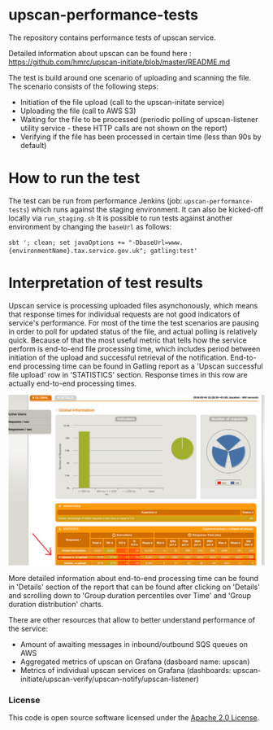 
# upscan-performance-tests

The repository contains performance tests of upscan service.

Detailed information about upscan can be found here : https://github.com/hmrc/upscan-initiate/blob/master/README.md

The test is build around one scenario of uploading and scanning the file. The scenario consists of the following steps:

* Initiation of the file upload (call to the upscan-initate service)
* Uploading the file (call to AWS S3)
* Waiting for the file to be processed (periodic polling of upscan-listener utility service - these HTTP calls are not
shown on the report)
* Verifying if the file has been processed in certain time (less than 90s by default)

# How to run the test

The test can be run from performance Jenkins (job: `upscan-performance-tests`) which runs against the staging environment.
It can also be kicked-off locally via `run_staging.sh`
It is possible to run tests against another environment by changing the `baseUrl` as follows:
```
sbt '; clean; set javaOptions += "-DbaseUrl=www.{environmentName}.tax.service.gov.uk"; gatling:test'
```

# Interpretation of test results

Upscan service is processing uploaded files asynchonously, which means that response times for individual requests
are not good indicators of service's performance. For most of the time the test scenarios are pausing in order to
poll for updated status of the file, and actual polling is relatively quick.
Because of that the most useful metric that tells how the service perform is end-to-end file processing time, which includes
period between initiation of the upload and successful retrieval of the notification.
End-to-end processing time can be found in Gatling report as a 'Upscan successful file upload' row in 'STATISTICS' section.
Response times in this row are actually end-to-end processing times.

![Sample upscan report](upscan-report1.png)

More detailed information about end-to-end processing time can be found in 'Details' section of the report that can be found
after clicking on 'Details' and scrolling down to 'Group duration percentiles over Time' and 'Group duration distribution' charts.

There are other resources that allow to better understand performance of the service:

* Amount of awaiting messages in inbound/outbound SQS queues on AWS
* Aggregated metrics of upscan on Grafana (dasboard name: upscan)
* Metrics of individual upscan services on Grafana (dashboards: upscan-initiate/upscan-verify/upscan-notify/upscan-listener)

### License

This code is open source software licensed under the [Apache 2.0 License]("http://www.apache.org/licenses/LICENSE-2.0.html").
